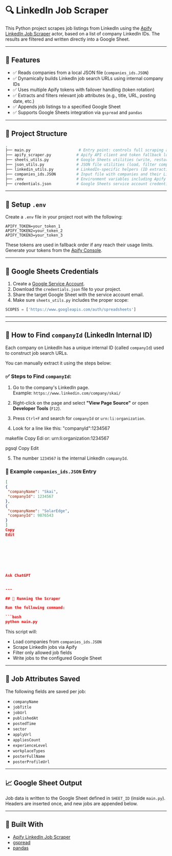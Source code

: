 # 🔍 LinkedIn Job Scraper

This Python project scrapes job listings from LinkedIn using the [Apify LinkedIn Job Scraper](https://apify.com/marketplace) actor, based on a list of company LinkedIn IDs. The results are filtered and written directly into a Google Sheet.

---

## 📌 Features

- ✅ Reads companies from a local JSON file (`companies_ids.JSON`)
- ✅ Dynamically builds LinkedIn job search URLs using internal company IDs
- ✅ Uses multiple Apify tokens with failover handling (token rotation)
- ✅ Extracts and filters relevant job attributes (e.g., title, URL, posting date, etc.)
- ✅ Appends job listings to a specified Google Sheet
- ✅ Supports Google Sheets integration via `gspread` and `pandas`

---

## 📁 Project Structure

```bash
.
├── main.py                     # Entry point: controls full scraping and writing flow
├── apify_scraper.py           # Apify API client and token fallback logic
├── sheets_utils.py            # Google Sheets utilities (write, restart, filter jobs)
├── json_utils.py              # JSON file utilities (load, filter companies)
├── linkedin_utils.py          # LinkedIn-specific helpers (ID extraction, URL building)
├── companies_ids.JSON         # Input file with companies and their LinkedIn IDs
├── .env                       # Environment variables including Apify tokens
├── credentials.json           # Google Sheets service account credentials
```

---

## 🔐 Setup `.env`

Create a `.env` file in your project root with the following:

```env
APIFY_TOKEN=your_token_1
APIFY_TOKEN2=your_token_2
APIFY_TOKEN3=your_token_3
```

These tokens are used in fallback order if any reach their usage limits.  
Generate your tokens from the [Apify Console](https://console.apify.com/account/integrations?tab=api-clients).

---

## 🔑 Google Sheets Credentials

1. Create a [Google Service Account](https://console.cloud.google.com/iam-admin/serviceaccounts).
2. Download the `credentials.json` file to your project.
3. Share the target Google Sheet with the service account email.
4. Make sure `sheets_utils.py` includes the proper scope:

```python
SCOPES = ['https://www.googleapis.com/auth/spreadsheets']
```

---
---

## 🔎 How to Find `companyId` (LinkedIn Internal ID)

Each company on LinkedIn has a unique internal ID (called `companyId`) used to construct job search URLs.

You can manually extract it using the steps below:

### ✅ Steps to Find `companyId`:

1. Go to the company's LinkedIn page.  
   Example: `https://www.linkedin.com/company/skai/`

2. Right-click on the page and select **"View Page Source"** or open **Developer Tools** (`F12`).

3. Press `Ctrl+F` and search for `companyId` or `urn:li:organization`.

4. Look for a line like this:
"companyId":1234567

makefile
Copy
Edi
or:
urn:li:organization:1234567

pgsql
Copy
Edit

5. The number `1234567` is the internal LinkedIn `companyId`.

### 📄 Example `companies_ids.JSON` Entry

```json
[
{
 "companyName": "Skai",
 "companyId": 1234567
},
{
 "companyName": "SolarEdge",
 "companyId": 9876543
}
]
Copy
Edit








Ask ChatGPT


---

## 🚀 Running the Scraper

Run the following command:

```bash
python main.py
```

This script will:

- Load companies from `companies_ids.JSON`
- Scrape LinkedIn jobs via Apify
- Filter only allowed job fields
- Write jobs to the configured Google Sheet

---

## 🧠 Job Attributes Saved

The following fields are saved per job:

- `companyName`
- `jobTitle`
- `jobUrl`
- `publishedAt`
- `postedTime`
- `sector`
- `applyUrl`
- `appliesCount`
- `experienceLevel`
- `workplaceTypes`
- `posterFullName`
- `posterProfileUrl`

---

## 📈 Google Sheet Output

Job data is written to the Google Sheet defined in `SHEET_ID` (inside `main.py`).  
Headers are inserted once, and new jobs are appended below.

---

## 🙌 Built With

- [Apify LinkedIn Job Scraper](https://apify.com/marketplace)
- [gspread](https://github.com/burnash/gspread)
- [pandas](https://pandas.pydata.org/)
